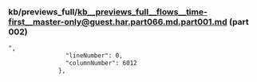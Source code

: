 ### kb/previews_full/kb__previews_full__flows__time-first__master-only@guest.har.part066.md.part001.md (part 002)

```md
",
                "lineNumber": 0,
                "columnNumber": 6012
              },
 
```

```
